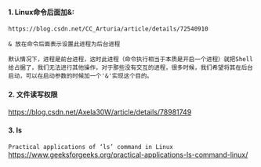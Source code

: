 #### 1. Linux命令后面加&: 
```
https://blog.csdn.net/CC_Arturia/article/details/72540910

& 放在命令后面表示设置此进程为后台进程

默认情况下，进程是前台进程，这时此进程（命令执行相当于本质是开启一个进程）就把Shell
给占据了，我们无法进行其他操作，对于那些没有交互的进程，很多时候，我们希望将其在后台启动，可以在启动参数的时候加一个'&'实现这个目的。
```
#### 2. 文件读写权限
https://blog.csdn.net/Axela30W/article/details/78981749

#### 3. ls
```Practical applications of ‘ls’ command in Linux```
https://www.geeksforgeeks.org/practical-applications-ls-command-linux/
